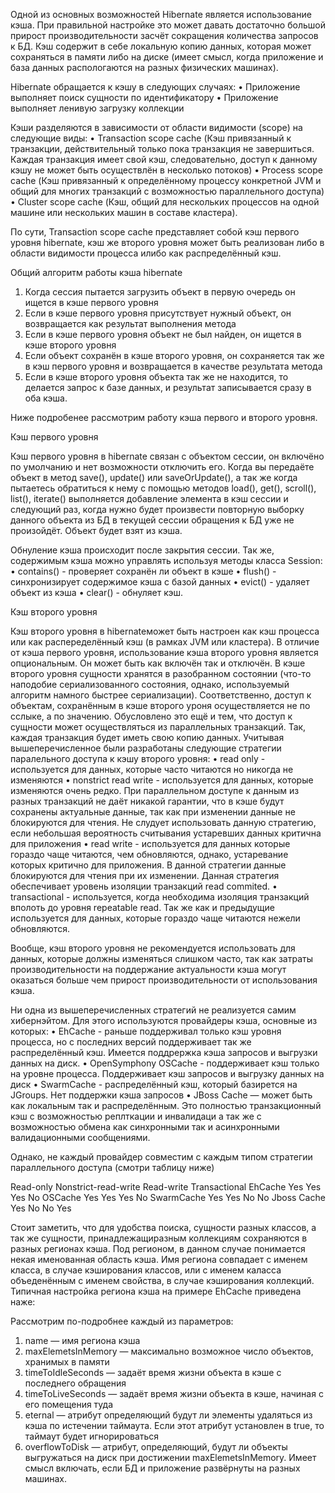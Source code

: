 Одной из основных возможностей Hibernate является использование кэша. При правильной настройке это может давать достаточно большой прирост производительности засчёт сокращения количества запросов к БД. Кэш содержит в себе локальную копию данных, которая может сохраняться в памяти либо на диске (имеет смысл, когда приложение и база данных распологаются на разных физических машинах).

Hibernate обращается к кэшу в следующих случаях:
•	Приложение выполняет поиск сущности по идентификатору
•	Приложение выполняет ленивую загрузку коллекции

Кэши разделяются в зависимости от области видимости (scope) на следующие виды:
•	Transaction scope cache (Кэш привязанный к транзакции, действительный только пока транзакция не завершиться. Каждая транзакция имеет свой кэш, следовательно, доступ к данному кэшу не может быть осуществлён в несколько потоков)
•	Process scope cache (Кэш привязанный к определённому процессу конкретной JVM и общий для многих транзакций с возможностью параллельного доступа)
•	Cluster scope cache (Кэш, общий для нескольких процессов на одной машине или нескольких машин в составе кластера).

По сути, Transaction scope cache представляет собой кэш первого уровня hibernate, кэш же второго уровня может быть реализован либо в области видимости процесса илибо как распределённый кэш.

Общий алгоритм работы кэша hibernate 
1. Когда сессия пытается загрузить объект в первую очередь он ищется в кэше первого уровня
2. Если в кэше первого уровня присутствует нужный объект, он возвращается как результат выполнения метода
3. Если в кэше первого уровня объект не был найден, он ищется в кэше второго уровня
4. Если объект сохранён в кэше второго уровня, он сохраняется так же в кэш первого уровня и возвращается в качестве результата метода
5. Если в кэше второго уровня объекта так же не находится, то делается запрос к базе данных, и результат записывается сразу в оба кэша.
 
Ниже подробенее рассмотрим работу кэша первого и второго уровня.

Кэш первого уровня

Кэш первого уровня в hibernate связан с объектом сессии, он включёно по умолчанию и нет возможности отключить его. Когда вы передаёте объект в метод save(), update() или saveOrUpdate(), а так же когда пытаетесь обратиться к нему с помощью методов load(), get(), scroll(), list(), iterate() выполняется добавление элемента в кэш сессии и следующий раз, когда нужно будет произвести повторную выборку данного объекта из БД в текущей сессии обращения к БД уже не произойдёт. Объект будет взят из кэша.

Обнуление кэша происходит после закрытия сессии. Так же, содержимым кэша можно управлять используя методы класса Session:
•	contains()  - проверяет сохранён ли объект в кэше
•	flush() - синхронизирует содержимое кэша с базой данных
•	evict() - удаляет объект из кэша
•	clear() - обнуляет кэш.	

Кэш второго уровня

Кэш второго уровня в hibernateможет быть настроен как кэш процесса или как распеределённый кэш (в рамках JVM или кластера). В отличие от кэша первого уровня, использование кэша второго уровня является опциональным. Он может быть как включён так и отключён.
В кэше второго уровня сущности хранятся в разобранном состоянии (что-то наподобие сериализованного состояния, однако, используемый алгоритм намного быстрее сериализации). Соответственно, доступ к объектам, сохранённым в кэше второго уроня осуществляется не по сслыке, а по значению. Обусловлено это ещё и тем, что доступ к сущности может осуществляться из параллельных транзакций. Так, каждая транзакция будет иметь свою копию данных. 
Учитывая вышеперечисленное были разработаны следующие стратегии паралельного доступа к кэшу второго уровня:
•	read only - используется для данных, которые часто читаются но никогда не изменяются
•	nonstrict read write - используется для данных, которые изменяются очень редко. При параллельном доступе к данным из разных транзакций не даёт никакой гарантии, что в кэше будут сохранены актуальные данные, так как при изменении данные не блокируются для чтения. Не слудует использовать данную стратегию, если небольшая вероятность считывания устаревших данных критична для приложения
•	read write - используется для данных которые гораздо чаще читаются, чем обновляются, однако, устаревание которых критично для приложения. В данной стратегии данные блокируются для чтения при их изменении. Данная стратегия обеспечивает уровень изоляции транзакций read commited.
•	transactional - используется, когда необходима изоляция транзакций вполоть до уровня repeatable read. Так же как и предыдущие используется для данных, которые гораздо чаще читаются нежели обновляются.

Вообще, кэш второго уровня не рекомендуется использовать для данных, которые должны изменяться слишком часто, так как затраты производительности на поддержание актуальности кэша могут оказаться больше чем прирост производительности от использования кэша.


Ни одна из вышеперечисленных стратегий не реализуется самим хибернэйтом. Для этого используются провайдеры кэша, основные из которых:
•	EhCache - раньше поддерживал только кэш уровня процесса, но с последних версий поддерживает так же распределённый кэш. Имеется поддрержка кэша запросов и выгрузки данных на диск.
•	OpenSymphony OSCache - поддерживает кэш только на уровне процесса. Поддерживает кэш запросов и выгрузку данных на диск
•	SwarmCache - распределённый кэш, который базирется на JGroups. Нет поддержки кэша запросов
•	JBoss Cache — может быть как локальным так и распределённым. Это полностью транзакционный кэш с возможностью реплткации и инвалидаци а так же с возможностью обмена как синхронными так и асинхронными валидационными сообщениями.

Однако, не каждый провайдер совместим с каждым типом стратегии параллельного доступа (смотри таблицу ниже)





Read-only
Nonstrict-read-write
Read-write
Transactional
EhCache
Yes
Yes
Yes
No
OSCache
Yes
Yes
Yes
No
SwarmCache
Yes
Yes
No
No
Jboss Cache
Yes
No
No
Yes
 
Стоит заметить, что для удобства поиска, сущности разных классов, а так же сущности, принадлежащиразным коллекциям сохраняются в разных регионах кэша. Под регионом, в данном случае понимается некая именованная область кэша. Имя региона совпадает с именем класса, в случае кэширования классов, или с именем каласса объеденённым с именем свойства, в случае кэширования коллекций. Типичная настройка региона кэша на примере EhCache приведена наже:

<cache name="org.example.model.Entity"
	maxElementsInMemory="500" 
	timeToIdleSeconds="0" 
	timeToLiveSeconds="0" 
	eternal="true" 
	overflowToDisk="false" 
/>

Рассмотрим по-подробнее каждый из параметров:
1. name — имя региона кэша
2. maxElemetsInMemory — максимально возможное число объектов, хранимых в памяти
3. timeToIdleSeconds — задаёт время жизни объекта в кэше с последнего обращения
4. timeToLiveSeconds — задаёт время жизни объекта в кэше, начиная с его помещения туда
5. eternal — атрибут определяющий будут ли элементы удаляться из кэша по истечении таймаута. Если этот атрибут установлен в true, то таймаут будет игнорироваться
6. overflowToDisk — атрибут, определяющий, будут ли объекты выгружаться на диск при достижении  maxElemetsInMemory. Имеет смысл включать, если БД и приложение развёрнуты на разных машинах.
